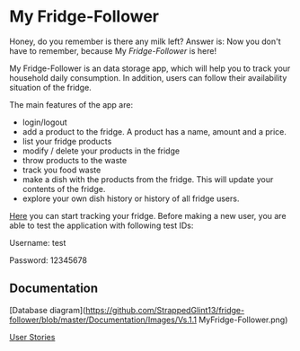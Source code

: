 
# My Fridge-Follower 

Honey, do you remember is there any milk left? Answer is:  Now you don't have to remember, because My _Fridge-Follower_ is here! 

My Fridge-Follower is an data storage app, which will help you to track your household daily consumption. In addition, users can follow their availability situation of the fridge.

The main features of the app are: 

- login/logout
- add a product to the fridge. A product has a name, amount and a price.
- list your fridge products
- modify / delete your products in the fridge
- throw products to the waste
- track you food waste
- make a dish with the products from the fridge. This will update your contents of the fridge.   
- explore your own dish history or history of all fridge users. 

[Here](https://my-fridge-follower.herokuapp.com/) you can start tracking your fridge. Before making a new user, you are able to test the application  with following test IDs:

Username: test

Password: 12345678 

## Documentation 

[Database diagram](https://github.com/StrappedGlint13/fridge-follower/blob/master/Documentation/Images/Vs.1.1 MyFridge-Follower.png)

[User Stories](https://github.com/StrappedGlint13/fridge-follower/blob/master/Documentation/user_stories.md)
